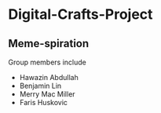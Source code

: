 # Digital-Crafts-Project
## Meme-spiration
Group members include

  - Hawazin Abdullah
  - Benjamin Lin
  - Merry Mac Miller
  - Faris Huskovic
